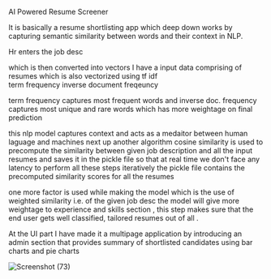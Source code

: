 AI Powered Resume Screener

It is basically a resume shortlisting app which deep down works by capturing semantic similarity between words and their context in NLP. 

Hr enters the job desc

which is then converted into vectors
I have a input data comprising of resumes which is also vectorized using tf idf  
term frequency inverse document freqeuncy

term frequency captures most frequent words and inverse doc. frequency captures most unique and rare words which has more weightage on final prediction 

this nlp model captures context and acts as a medaitor between human laguage and machines
next up another algorithm cosine similarity is used to precompute the similarity between given job description and all the input resumes and saves it in the pickle file so that at real time we don't face any latency to perform all these steps iteratively
the pickle file contains the precomputed similarity scores for all the resumes

one more factor is used while making the model which is the use of weighted similarity i.e. of the given 
job desc the model will give more weightage to experience and skills section , this step makes sure 
that the end user gets well classified, tailored resumes out of all .

At the UI part  I have made it a multipage application by introducing an admin section that provides 
summary of shortlisted candidates using bar charts and pie charts 




![Screenshot (73)](https://github.com/user-attachments/assets/c68d436b-aa02-4654-8fbe-abdd077eb5b6)



